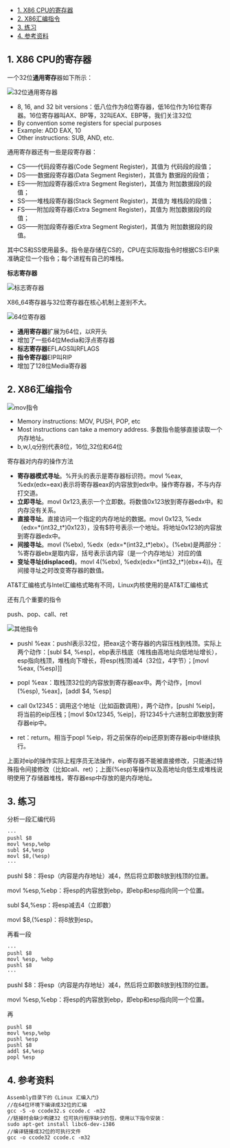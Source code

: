 
<!-- @import "[TOC]" {cmd="toc" depthFrom=1 depthTo=6 orderedList=false} -->

<!-- code_chunk_output -->

* [1. X86 CPU的寄存器](#1-x86-cpu的寄存器)
* [2. X86汇编指令](#2-x86汇编指令)
* [3. 练习](#3-练习)
* [4. 参考资料](#4-参考资料)

<!-- /code_chunk_output -->

## 1. X86 CPU的寄存器

一个32位**通用寄存**器如下所示：

![32位通用寄存器](images/4.png)

- 8, 16, and 32 bit versions：低八位作为8位寄存器，低16位作为16位寄存器。16位寄存器叫AX、BP等，32叫EAX、EBP等，我们关注32位
- By convention some registers for special purposes
- Example: ADD EAX, 10
- Other instructions: SUB, AND, etc.

通用寄存器还有一些是段寄存器：

- CS——代码段寄存器(Code Segment Register)，其值为
代码段的段值；
- DS——数据段寄存器(Data Segment Register)，其值为
数据段的段值；
- ES——附加段寄存器(Extra Segment Register)，其值为
附加数据段的段值；
- SS——堆栈段寄存器(Stack Segment Register)，其值为
堆栈段的段值；
- FS——附加段寄存器(Extra Segment Register)，其值为
附加数据段的段值；
- GS——附加段寄存器(Extra Segment Register)，其值为
附加数据段的段值。

其中CS和SS使用最多。指令是存储在CS的，CPU在实际取指令时根据CS:EIP来准确定位一个指令；每个进程有自己的堆栈。

**标志寄存器**

![标志寄存器](images/5.png)

X86_64寄存器与32位寄存器在核心机制上差别不大。

![64位寄存器](images/6.png)

- **通用寄存器**扩展为64位，以R开头
- 增加了一些64位Media和浮点寄存器
- **标志寄存器**EFLAGS叫RFLAGS
- **指令寄存器**EIP叫RIP
- 增加了128位Media寄存器

## 2. X86汇编指令

![mov指令](images/7.png)

- Memory instructions: MOV, PUSH, POP, etc
- Most instructions can take a memory address. 多数指令能够直接读取一个内存地址。
- b,w,l,q分别代表8位，16位,32位和64位

寄存器对内存的操作方法

- **寄存器模式寻址**。%开头的表示是寄存器标识符。movl %eax, %edx(edx=eax)表示将寄存器eax的内容放到edx中。操作寄存器，不与内存打交道。
- **立即寻址**。movl $0x123, %edx(edx=0x123)，$表示一个立即数。将数值0x123放到寄存器edx中。和内存没有关系。
- **直接寻址**。直接访问一个指定的内存地址的数据。movl 0x123, %edx（edx=\*(int32_t\*)0x123），没有$符号表示一个地址。将地址0x123的内容放到寄存器edx中。
- **间接寻址**。movl (%ebx), %edx（edx=\*(int32_t\*)ebx）。(%ebx)是两部分：%寄存器ebx是取内容，括号表示该内容（是一个内存地址）对应的值
- **变址寻址(displaced)**。movl 4(%ebx), %edx(edx=\*(int32_t\*)(ebx+4))。在间接寻址之时改变寄存器的数值。
 
AT&T汇编格式与Intel汇编格式略有不同，Linux内核使用的是AT&T汇编格式

还有几个重要的指令

push、pop、call、ret

![其他指令](images/8.png)

- pushl %eax：pushl表示32位，把eax这个寄存器的内容压栈到栈顶。实际上两个动作：[subl $4, %esp]，ebp表示栈底（堆栈由高地址向低地址增长），esp指向栈顶，堆栈向下增长，将esp(栈顶)减4（32位，4字节）；[movl %eax, (%esp)]]

- popl %eax：取栈顶32位的内容放到寄存器eax中。两个动作，[movl (%esp), %eax]，[addl $4, %esp]

- call 0x12345：调用这个地址（比如函数调用），两个动作，[pushl %eip]，将当前的eip压栈；[movl $0x12345, %eip]，将12345十六进制立即数放到寄存器eip中。

- ret：return。相当于popl %eip，将之前保存的eip还原到寄存器eip中继续执行。

上面对eip的操作实际上程序员无法操作，eip寄存器不能被直接修改，只能通过特殊指令间接修改（比如call、ret）；上面(%esp)等操作以及高地址向低生成堆栈说明使用了存储器堆栈，寄存器esp中存放的是内存地址。

## 3. 练习

分析一段汇编代码

```
···
pushl $8
movl %esp,%ebp
subl $4,%esp
movl $8,(%esp)
···
```

pushl $8：将esp（内容是内存地址）减4，然后将立即数8放到栈顶的位置。

movl %esp,%ebp：将esp的内容放到ebp，即ebp和esp指向同一个位置。

subl $4,%esp：将esp减去4（立即数）

movl $8,(%esp)：将8放到esp。

再看一段

```
···
pushl $8
movl %esp, %ebp
pushl $8
···
```

pushl $8：将esp（内容是内存地址）减4，然后将立即数8放到栈顶的位置。

movl %esp,%ebp：将esp的内容放到ebp，即ebp和esp指向同一个位置。

再

```
pushl $8
movl %esp,%ebp
pushl %esp
pushl $8
addl $4,%esp
popl %esp
```

## 4. 参考资料
```
Assembly目录下的《Linux 汇编入门》
//在64位环境下编译成32位的汇编
gcc -S -o ccode32.s ccode.c -m32
//链接时会缺少构建32 位可执行程序缺少的包，使用以下指令安装：
sudo apt-get install libc6-dev-i386
//编译链接成32位的可执行文件
gcc -o ccode32 ccode.c -m32
```